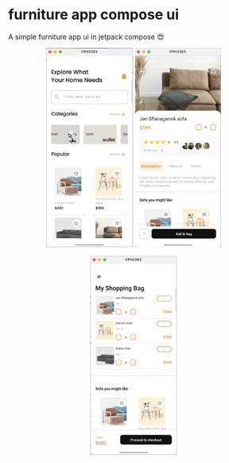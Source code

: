 # furniture app compose ui

A simple furniture app ui in jetpack compose 😍

<p align="center">
<img src="screenshots/one.png" height="400">
<img src="screenshots/two.png" height="400">
</p>

<p align="center">
<img src="screenshots/three.png" height="400">
</p>
